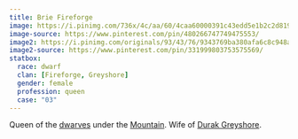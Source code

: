 ```yaml
---
title: Brie Fireforge
image: https://i.pinimg.com/736x/4c/aa/60/4caa60000391c43edd5e1b2c2d81932c--fantasy-pictures-fantasy-images.jpg
image-source: https://www.pinterest.com/pin/480266747749475553/
image2: https://i.pinimg.com/originals/93/43/76/9343769ba380afa6c8c948a61e92d647.jpg
image2-source: https://www.pinterest.com/pin/331999803753575569/
statbox:
  race: dwarf
  clan: [Fireforge, Greyshore]
  gender: female
  profession: queen
  case: "03"
---
```


Queen of the [dwarves](../races/dwarves) under the [Mountain](../locales/mountain). Wife of [Durak Greyshore](durak-greyshore).
